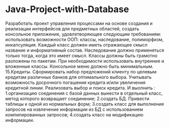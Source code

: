 # Java-Project-with-Database

  Разработать проект управления процессами на основе создания и реализации интерфейсов для
предметных областей, создать консольное приложение, удовлетворяющее следующим требованиям:
использовать возможности ООП: классы, наследование, полиморфизм, инкапсуляция. Каждый класс должен
иметь отражающее смысл название и информативный состав. Наследование должно применяться
только тогда, когда это имеет смысл. Классы должны быть грамотно разложены по пакетам. При
необходимости использовать внутренние и вложенные классы. Консольное меню должно быть
минимальным.
    15.Кредиты. Сформировать набор предложений клиенту по целевым кредитам различных
банков для оптимального выбора. Учитывать возможность досрочного погашения кредита и/или
увеличения кредитной линии. Реализовать выбор и поиск кредита. И выолнить :
    1.организацию соединения с базой данных вынести в отдельный класс, метод которого
возвращает соединение;
    2.создать БД. Привести таблицы к одной из нормальных форм;
    3.создать класс для выполнения запросов на извлечение информации из БД с использованием
компилированных запросов; 
    4.создать класс на модификацию информации.
